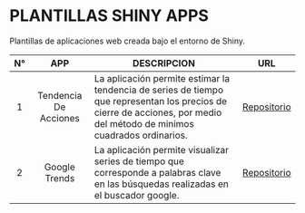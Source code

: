 # PLANTILLAS SHINY APPS

Plantillas de aplicaciones web creada bajo el entorno de Shiny.

| N° |           APP          | DESCRIPCION | URL                                                                                           |
|:--:|:----------------------:|-----------|-----------------------------------------------------------------------------------------------|
| 1  | Tendencia De Acciones  | La aplicación permite estimar la tendencia de series de tiempo que representan los precios de cierre de acciones, por medio del método de minimos cuadrados ordinarios. | [Repositorio](https://github.com/LASPUMSS/PLANTILLAS-SHINY-APPS/tree/main/tendencia-acciones) |
| 2  | Google Trends  | La aplicación permite visualizar series de tiempo que corresponde a palabras clave en las búsquedas realizadas en el buscador google. | [Repositorio](https://github.com/LASPUMSS/PLANTILLAS-SHINY-APPS/tree/main/google-trends) |
